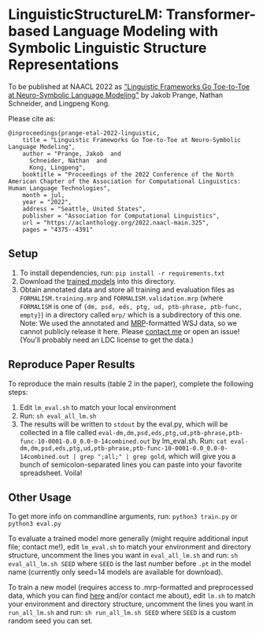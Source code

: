 # LinguisticStructureLM: Transformer-based Language Modeling with Symbolic Linguistic Structure Representations
To be published at NAACL 2022 as ["Linguistic Frameworks Go Toe-to-Toe at Neuro-Symbolic Language Modeling"](https://aclanthology.org/2022.naacl-main.325/) by Jakob Prange, Nathan Schneider, and Lingpeng Kong.

Please cite as:
```
@inproceedings{prange-etal-2022-linguistic,
    title = "Linguistic Frameworks Go Toe-to-Toe at Neuro-Symbolic Language Modeling",
    author = "Prange, Jakob  and
      Schneider, Nathan  and
      Kong, Lingpeng",
    booktitle = "Proceedings of the 2022 Conference of the North American Chapter of the Association for Computational Linguistics: Human Language Technologies",
    month = jul,
    year = "2022",
    address = "Seattle, United States",
    publisher = "Association for Computational Linguistics",
    url = "https://aclanthology.org/2022.naacl-main.325",
    pages = "4375--4391"
```

## Setup
1. To install dependencies, run:
`pip install -r requirements.txt`
2. Download the [trained models](https://drive.google.com/drive/folders/1U1uvIgkVLS-kBrkRPPGE7iywpY7W9Yx_?usp=sharing) into this directory.
3. Obtain annotated data and store all training and evaluation files as `FORMALISM.training.mrp` and `FORMALISM.validation.mrp` (where `FORMALISM` is one of `{dm, psd, eds, ptg, ud, ptb-phrase, ptb-func, empty}`) in a directory called `mrp/` which is a subdirectory of this one. Note: We used the annotated and [MRP](http://mrp.nlpl.eu/2020/index.php)-formatted WSJ data, so we cannot publicly release it here. Please [contact me](https://prange.jakob.georgetown.domains/) or open an issue! (You'll probably need an LDC license to get the data.)

## Reproduce Paper Results
To reproduce the main results (table 2 in the paper), complete the following steps:
1. Edit `lm_eval.sh` to match your local environment
2. Run: `sh eval_all_lm.sh`
3. The results will be written to `stdout` by the eval.py, which will be collected in a file called `eval-dm,dm,psd,eds,ptg,ud,ptb-phrase,ptb-func-10-0001-0.0_0.0-0-14combined.out` by lm_eval.sh.
Run: `cat eval-dm,dm,psd,eds,ptg,ud,ptb-phrase,ptb-func-10-0001-0.0_0.0-0-14combined.out | grep ";all;" | grep gold`, which will give you a bunch of semicolon-separated lines you can paste into your favorite spreadsheet. Voila!

## Other Usage
To get more info on commandline arguments, run:
`python3 train.py` or `python3 eval.py`

To evaluate a trained model more generally (might require additional input file; contact me!), edit `lm_eval.sh` to match your environment and directory structure, uncomment the lines you want in `eval_all_lm.sh` and run:
`sh eval_all_lm.sh SEED` where `SEED` is the last number before `.pt` in the model name (currently only seed=14 models are available for download).

To train a new model (requires access to .mrp-formatted and preprocessed data, which you can find [here](http://mrp.nlpl.eu/2020/index.php) and/or contact me about), edit `lm.sh` to match your environment and directory structure, uncomment the lines you want in `run_all_lm.sh` and run:
`sh run_all_lm.sh SEED` where `SEED` is a custom random seed you can set.

